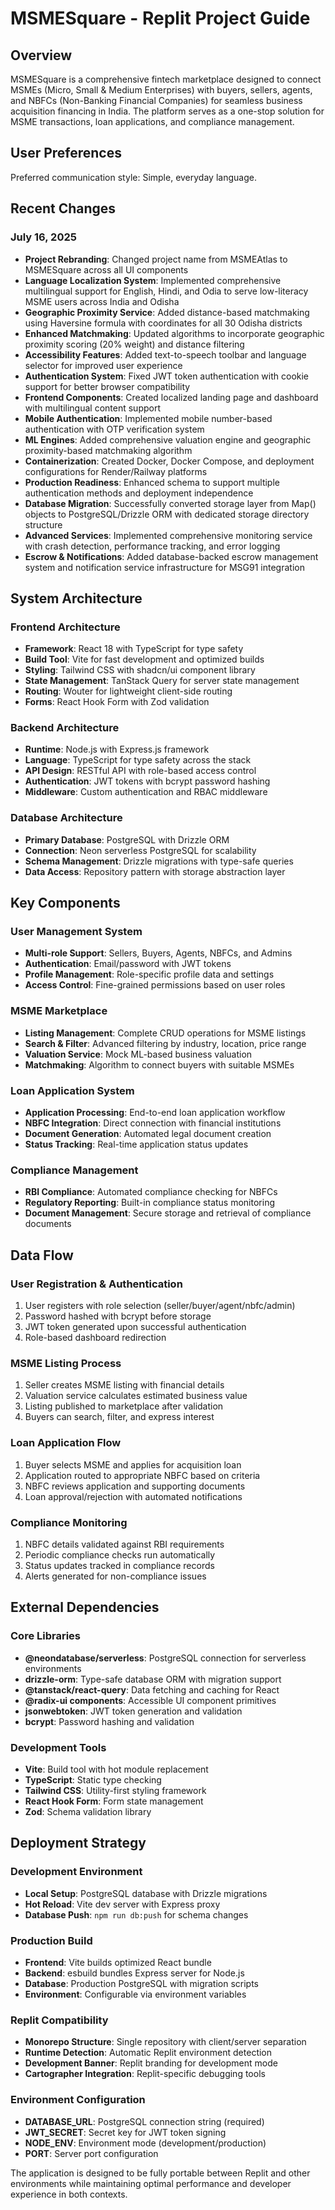 # MSMESquare - Replit Project Guide

## Overview

MSMESquare is a comprehensive fintech marketplace designed to connect MSMEs (Micro, Small & Medium Enterprises) with buyers, sellers, agents, and NBFCs (Non-Banking Financial Companies) for seamless business acquisition financing in India. The platform serves as a one-stop solution for MSME transactions, loan applications, and compliance management.

## User Preferences

Preferred communication style: Simple, everyday language.

## Recent Changes

### July 16, 2025
- **Project Rebranding**: Changed project name from MSMEAtlas to MSMESquare across all UI components
- **Language Localization System**: Implemented comprehensive multilingual support for English, Hindi, and Odia to serve low-literacy MSME users across India and Odisha
- **Geographic Proximity Service**: Added distance-based matchmaking using Haversine formula with coordinates for all 30 Odisha districts
- **Enhanced Matchmaking**: Updated algorithms to incorporate geographic proximity scoring (20% weight) and distance filtering
- **Accessibility Features**: Added text-to-speech toolbar and language selector for improved user experience
- **Authentication System**: Fixed JWT token authentication with cookie support for better browser compatibility
- **Frontend Components**: Created localized landing page and dashboard with multilingual content support
- **Mobile Authentication**: Implemented mobile number-based authentication with OTP verification system
- **ML Engines**: Added comprehensive valuation engine and geographic proximity-based matchmaking algorithm
- **Containerization**: Created Docker, Docker Compose, and deployment configurations for Render/Railway platforms
- **Production Readiness**: Enhanced schema to support multiple authentication methods and deployment independence
- **Database Migration**: Successfully converted storage layer from Map() objects to PostgreSQL/Drizzle ORM with dedicated storage directory structure
- **Advanced Services**: Implemented comprehensive monitoring service with crash detection, performance tracking, and error logging
- **Escrow & Notifications**: Added database-backed escrow management system and notification service infrastructure for MSG91 integration

## System Architecture

### Frontend Architecture
- **Framework**: React 18 with TypeScript for type safety
- **Build Tool**: Vite for fast development and optimized builds
- **Styling**: Tailwind CSS with shadcn/ui component library
- **State Management**: TanStack Query for server state management
- **Routing**: Wouter for lightweight client-side routing
- **Forms**: React Hook Form with Zod validation

### Backend Architecture
- **Runtime**: Node.js with Express.js framework
- **Language**: TypeScript for type safety across the stack
- **API Design**: RESTful API with role-based access control
- **Authentication**: JWT tokens with bcrypt password hashing
- **Middleware**: Custom authentication and RBAC middleware

### Database Architecture
- **Primary Database**: PostgreSQL with Drizzle ORM
- **Connection**: Neon serverless PostgreSQL for scalability
- **Schema Management**: Drizzle migrations with type-safe queries
- **Data Access**: Repository pattern with storage abstraction layer

## Key Components

### User Management System
- **Multi-role Support**: Sellers, Buyers, Agents, NBFCs, and Admins
- **Authentication**: Email/password with JWT tokens
- **Profile Management**: Role-specific profile data and settings
- **Access Control**: Fine-grained permissions based on user roles

### MSME Marketplace
- **Listing Management**: Complete CRUD operations for MSME listings
- **Search & Filter**: Advanced filtering by industry, location, price range
- **Valuation Service**: Mock ML-based business valuation
- **Matchmaking**: Algorithm to connect buyers with suitable MSMEs

### Loan Application System
- **Application Processing**: End-to-end loan application workflow
- **NBFC Integration**: Direct connection with financial institutions
- **Document Generation**: Automated legal document creation
- **Status Tracking**: Real-time application status updates

### Compliance Management
- **RBI Compliance**: Automated compliance checking for NBFCs
- **Regulatory Reporting**: Built-in compliance status monitoring
- **Document Management**: Secure storage and retrieval of compliance documents

## Data Flow

### User Registration & Authentication
1. User registers with role selection (seller/buyer/agent/nbfc/admin)
2. Password hashed with bcrypt before storage
3. JWT token generated upon successful authentication
4. Role-based dashboard redirection

### MSME Listing Process
1. Seller creates MSME listing with financial details
2. Valuation service calculates estimated business value
3. Listing published to marketplace after validation
4. Buyers can search, filter, and express interest

### Loan Application Flow
1. Buyer selects MSME and applies for acquisition loan
2. Application routed to appropriate NBFC based on criteria
3. NBFC reviews application and supporting documents
4. Loan approval/rejection with automated notifications

### Compliance Monitoring
1. NBFC details validated against RBI requirements
2. Periodic compliance checks run automatically
3. Status updates tracked in compliance records
4. Alerts generated for non-compliance issues

## External Dependencies

### Core Libraries
- **@neondatabase/serverless**: PostgreSQL connection for serverless environments
- **drizzle-orm**: Type-safe database ORM with migration support
- **@tanstack/react-query**: Data fetching and caching for React
- **@radix-ui components**: Accessible UI component primitives
- **jsonwebtoken**: JWT token generation and validation
- **bcrypt**: Password hashing and validation

### Development Tools
- **Vite**: Build tool with hot module replacement
- **TypeScript**: Static type checking
- **Tailwind CSS**: Utility-first styling framework
- **React Hook Form**: Form state management
- **Zod**: Schema validation library

## Deployment Strategy

### Development Environment
- **Local Setup**: PostgreSQL database with Drizzle migrations
- **Hot Reload**: Vite dev server with Express proxy
- **Database Push**: `npm run db:push` for schema changes

### Production Build
- **Frontend**: Vite builds optimized React bundle
- **Backend**: esbuild bundles Express server for Node.js
- **Database**: Production PostgreSQL with migration scripts
- **Environment**: Configurable via environment variables

### Replit Compatibility
- **Monorepo Structure**: Single repository with client/server separation
- **Runtime Detection**: Automatic Replit environment detection
- **Development Banner**: Replit branding for development mode
- **Cartographer Integration**: Replit-specific debugging tools

### Environment Configuration
- **DATABASE_URL**: PostgreSQL connection string (required)
- **JWT_SECRET**: Secret key for JWT token signing
- **NODE_ENV**: Environment mode (development/production)
- **PORT**: Server port configuration

The application is designed to be fully portable between Replit and other environments while maintaining optimal performance and developer experience in both contexts.